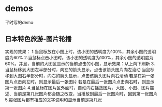 # demos
平时写的demo
## 日本特色旅游-图片轮播
实现的效果：
1.当鼠标放在小图上时，该小图的透明度为100%，其余小图的透明度为60%
2.当鼠标点击小图时，该小图的透明度为100%，其余小图的透明度为60%。并且，当前的大图区显示的当前点击的小图，显示效果：从上向下刷新
3.当鼠标移到大图左半部分时，向左的箭头显示，点击该箭头图片向左滚动
  当鼠标移到大图右半部分时，向右的箭头显示，点击该箭头图片向右滚动
  若是在第一张图片点击向左时，则显示最后一张图片
  若是在最后一张图片点击向右时，则显示第一张图片
4.当鼠标在图片区外面时，自动向右播放图片，大图、小图、图片描述、当前是第几张图片都会随之改变，当播放到最后一张图片时，回到第一张图片
5.每张图片都有相应的文字说明和显示当前是第几张
